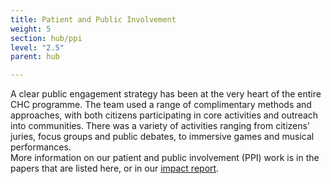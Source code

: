 ```yaml
---
title: Patient and Public Involvement
weight: 5
section: hub/ppi
level: "2.5"
parent: hub

---
```

A clear public engagement strategy has been at the very heart of the entire CHC programme. The team used a range of complimentary methods and approaches, with both citizens participating in core activities and outreach into communities.  There was a variety of activities ranging from citizens’ juries, focus groups and public debates, to immersive games and musical performances.  
​
More information on our patient and public involvement (PPI) work is in the papers that are listed here, or in our [impact report](https://www.chc-impact-report.co.uk/chc-hub).  
